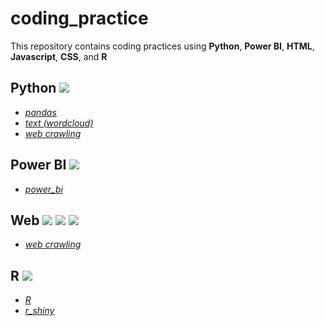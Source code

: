 # coding_practice
This repository contains coding practices using **Python**, **Power BI**, **HTML**, **Javascript**, **CSS**, and **R**

<h2>
  Python
  <img src="https://img.shields.io/badge/Python-3776AB?style=flat-square&logo=python&logoColor=white"/>
</h2>

* [*pandas*](https://github.com/sangchun1/coding_practice/tree/master/pandas)
* [*text (wordcloud)*](https://github.com/sangchun1/coding_practice/tree/master/text%20(wordcloud))
* [*web crawling*](https://github.com/sangchun1/coding_practice/tree/master/web%20crawling)

<h2>
  Power BI
  <img src="https://img.shields.io/badge/Power BI-F2c811?style=flat-square&logo=powerbi&logoColor=white"/>
</h2>

* [*power_bi*](https://github.com/sangchun1/coding_practice/tree/master/power_bi)

<h2>
  Web
  <img src="https://img.shields.io/badge/HTML-239120?style=flat-square&logo=html5&logoColor=white"/>
  <img src="https://img.shields.io/badge/Javascript-F7DF1E?style=flat-square&logo=javascript&logoColor=black"/>
  <img src="https://img.shields.io/badge/CSS-239120?style=flat-square&logo=css3&logoColor=white"/>
</h2>

* [*web crawling*](https://github.com/sangchun1/coding_practice/tree/master/web%20crawling)

<h2>
  R
  <img src="https://img.shields.io/badge/R-276DC3?style=flat-square&logo=r&logoColor=white"/>
</h2>

* [*R*](https://github.com/sangchun1/coding_practice/tree/master/R)
* [*r_shiny*](https://github.com/sangchun1/coding_practice/tree/master/r_shiny)
